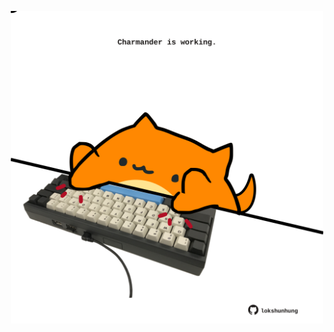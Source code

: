 <!-- built at 24/10/2022, 07:19:08 UTC -->
<p align="center">
  <img width="500" height="500" src="./ReadmeImage.svg">
</p>
